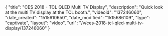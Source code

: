 {
    "title": "CES 2018 - TCL QLED Multi TV Display",
    "description": "Quick look at the multi TV display at the TCL booth.",
    "videoid": "137246060",
    "date_created": "1515610650",
    "date_modified": "1515686109",
    "type": "captivate",
    "layout": "video",
    "url": "\/v\/ces-2018-tcl-qled-multi-tv-display\/137246060"
}
